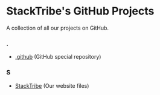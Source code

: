 # StackTribe's GitHub Projects
A collection of all our projects on GitHub.


### .
- <a href="https://github.com/stacktribe/.github">.github</a> (GitHub special repository)


### S
- <a href="https://github.com/stacktribe/stacktribe">StackTribe</a> (Our website files)
